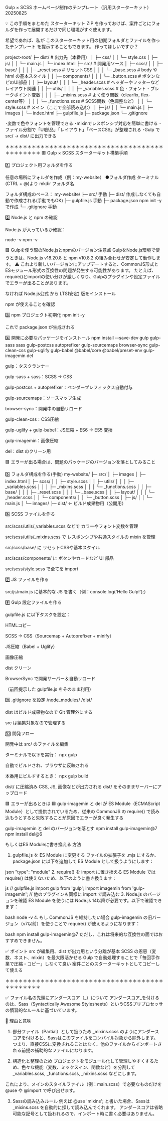 Gulp × SCSS ホームページ制作のテンプレート（汎用スターターキット）20250825


💡 この手順をまとめた スターターキット ZIP を作っておけば、案件ごとにフォルダを作って展開するだけで同じ環境がすぐ使えます。

希望であれば、私が このスターターキット用の初期フォルダとファイルを作ったテンプレート を提示することもできます。
作ってほしいですか？


project-root/
├─ dist/                     # 出力先（本番用）
│   ├─ css/
│   │   └─ style.css
│   ├─ js/
│   │   └─ main.js
│   └─ index.html
├─ src/                      # 開発用ソース
│   ├─ scss/
│   │   ├─ base/
│   │   │   ├─ _reset.scss   # リセットCSS
│   │   │   └─ _base.scss    # body や html の基本スタイル
│   │   ├─ components/
│   │   │   └─ _button.scss  # ボタンなどのUI部品
│   │   ├─ layout/
│   │   │   └─ _header.scss  # ヘッダーやフッターなどレイアウト関連
│   │   ├─ utils/
│   │   │   ├─ _variables.scss # 色・フォント・ブレークポイント変数
│   │   │   ├─ _mixins.scss    # よく使う関数（clearfix, flex-center等）
│   │   │   └─ _functions.scss # SCSS関数（色調整など）
│   │   └─ style.scss         # メイン（ここで全部読み込む）
│   ├─ js/
│   │   └─ main.js
│   ├─ images
│   └─ index.html
├─ gulpfile.js
├─ package.json
└─ .gitignore


･変数で色やフォントを管理できる
･mixinでレスポンシブ対応を簡単に書ける
･ファイル分割で「UI部品」「レイアウト」「ベースCSS」が整理される
･Gulp で src/ → dist/ に出力できる

＊＊＊＊＊＊＊＊＊＊＊＊＊＊＊＊＊＊＊＊＊＊＊＊＊＊＊＊＊＊＊＊＊＊＊＊＊＊＊＊＊＊＊＊
🟥 Gulp × SCSS スターターキット構築手順

1️⃣ プロジェクト用フォルダを作る

任意の場所にフォルダを作成（例：my-website）
●フォルダ作成  ターミナル(CTRL + @)より mkdir フォルダ名

フォルダ構成のベース：
my-website/
├─ src/         手動
├─ dist/        作成しなくても自動で作成される(手動でもOK)
├─ gulpfile.js  手動
├─ package.json npm init -yで作成
└─ .gitignore   手動


2️⃣ Node.js と npm の確認

Node.js が入っているか確認：

node -v
npm -v

🟥 Gulpを使う際のNode.jsとnpmのバージョン注意点
GulpをNode.js環境で使うときは、Node.js v18.20.8 と npm v10.8.2 の組み合わせが安定して動作します。
⚠️ これより新しいバージョンにアップデートすると、CommonJS形式とESモジュール形式の互換性の問題が発生する可能性があります。 たとえば、require()とimportの使い分けが厳しくなり、Gulpのプラグインや設定ファイルでエラーが出ることがあります。

なければ Node.js公式
 から LTS(安定) 版をインストール

npm が使えることを確認

3️⃣ npm プロジェクト初期化
npm init -y


これで package.json が生成される

4️⃣ 開発に必要なパッケージをインストール
npm install --save-dev gulp gulp-sass sass gulp-postcss autoprefixer gulp-sourcemaps browser-sync gulp-clean-css gulp-uglify gulp-babel @babel/core @babel/preset-env gulp-imagemin del


gulp：タスクランナー

gulp-sass + sass：SCSS → CSS

gulp-postcss + autoprefixer：ベンダープレフィックス自動付与

gulp-sourcemaps：ソースマップ生成

browser-sync：開発中の自動リロード

gulp-clean-css：CSS圧縮

gulp-uglify + gulp-babel：JS圧縮 + ES6 → ES5 変換

gulp-imagemin：画像圧縮

del：dist のクリーン用

🟥 エラーが出る場合は、問題のパッケージのバージョンを落としてみること

5️⃣ フォルダ構成を作る(手動)
my-website/
├─ src/
│   ├─ images
│   ├─ index.html
│   ├─ scss/
│   │   ├─ style.scss
│   │   ├─ utils/
│   │   │   ├─ _variables.scss
│   │   │   ├─ _mixins.scss
│   │   │   └─ _functions.scss
│   │   ├─ base/
│   │   │   ├─ _reset.scss
│   │   │   └─ _base.scss
│   │   ├─ layout/
│   │   │   └─ _header.scss
│   │   └─ components/
│   │       └─ _button.scss
│   ├─ js/
│   │   └─ main.js
│   └─ images/
├─ dist/   ← ビルド成果物用（公開用）

6️⃣ SCSS ファイルを作る

src/scss/utils/_variables.scss などで カラーやフォント変数を管理

src/scss/utils/_mixins.scss で レスポンシブや共通スタイルの mixin を管理

src/scss/base/ に リセットCSSや基本スタイル

src/scss/components/ に ボタンやカードなど UI 部品

src/scss/style.scss で全てを import

7️⃣ JS ファイルを作る

src/js/main.js に基本的な JS を書く（例：console.log('Hello Gulp!');）

8️⃣ Gulp 設定ファイルを作る

gulpfile.js に以下タスクを設定：

HTMLコピー

SCSS → CSS（Sourcemap + Autoprefixer + minify）

JS圧縮（Babel + Uglify）

画像圧縮

dist クリーン

BrowserSync で開発サーバー＆自動リロード

（前回提示した gulpfile.js をそのまま利用）

9️⃣ .gitignore を設定
/node_modules/
/dist/


dist はビルド成果物なので Git 管理外にする

src は編集対象なので管理する

🔟 開発フロー

開発中は src/ のファイルを編集

ターミナルで以下を実行：
npx gulp

自動でビルドされ、ブラウザに反映される

本番用にビルドするとき：
npx gulp build

dist/ に圧縮済み CSS, JS, 画像などが出力される
dist/ をそのままサーバーにアップロード


🟥 エラーが出るときは
🟦 gulp-imagemin と del が ES Module（ECMAScript Module）として提供されているため、従来の CommonJS の require() で読み込もうとすると失敗することが原因でエラーが良く発生する

gulp-imagemin と del のバージョンを落とす
npm install gulp-imagemin@7
npm install del@6

もしくはES Moduleに書き換える
方法
1. gulpfile.js を ES Module に変更する
ファイルの拡張子を .mjs にするか、package.json に以下を追加して ES Module として扱うようにします：

json
"type": "module"
2. require() を import に置き換える
ES Module では require() は使えないため、以下のように書き換えます：

js
// gulpfile.js
import gulp from 'gulp';
import imagemin from 'gulp-imagemin';
// 他のプラグインも同様に import で読み込む
3. Node.js のバージョンを確認
ES Module を使うには Node.js 14以降が必要です。以下で確認できます：

bash
node -v
4. もし CommonJS を維持したい場合
gulp-imagemin の旧バージョン（v7以前）を使うことで require() が使えるようになります：

bash
npm install gulp-imagemin@7
ただし、これは将来的な互換性の面ではおすすめできません。

✅ ポイント
src が編集用、dist が出力用という分離が基本
SCSS の恩恵（変数、ネスト、mixin）を最大限活かせる
Gulp で自動処理することで「毎回手作業で圧縮・コピー」しなくて良い
案件ごとのスターターキットとしてコピーして使える


＊＊＊＊＊＊＊＊＊＊＊＊＊＊＊＊＊＊＊＊＊＊＊＊＊＊＊＊＊＊＊＊＊＊＊＊＊＊＊＊＊＊＊＊

✅ ファイル名の先頭にアンダースコア（_）について
アンダースコア_を付けるのは、Sass（Syntactically Awesome Stylesheets）というCSSプリプロセッサの慣習的なルールに基づいています。

🧠 理由と意味
1. 部分ファイル（Partial）として扱うため
_mixins.scss のようにアンダースコアを付けると、Sassはこのファイルをコンパイル対象から除外します。
つまり、直接CSSに変換されることはなく、他のファイルからインポートされる前提の補助的なファイルになります。

2. 構造化と整理のため
プロジェクトをモジュール化して管理しやすくするため、色々な機能（変数、ミックスイン、関数など）を分割して _variables.scss, _functions.scss, _mixins.scss などにします。

これにより、メインのスタイルファイル（例：main.scss）で必要なものだけを @use や @import で呼び出せます。

3. Sassの読み込みルール
例えば @use 'mixins'; と書いた場合、Sassは _mixins.scss を自動的に探して読み込んでくれます。
アンダースコアは省略可能な記号として扱われるので、インポート時に書く必要はありません。